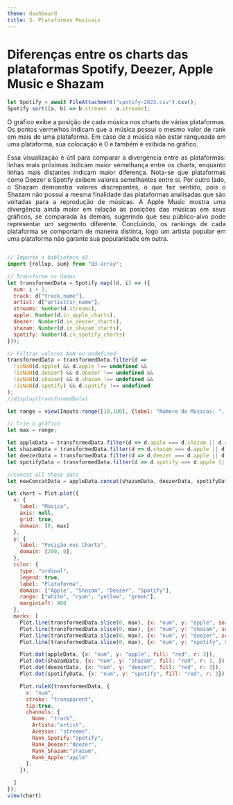```yaml
---
theme: dashboard
title: 3- Plataformas Musicais
---
```

# Diferenças entre os charts das plataformas Spotify, Deezer, Apple Music e Shazam

```js
let Spotify = await FileAttachment("spotify-2023.csv").csv();
Spotify.sort((a, b) => b.streams - a.streams);
```

<p style="text-align:justify;">
O gráfico exibe a posição de cada música nos charts de várias plataformas. Os pontos vermelhos indicam que a música possui o mesmo valor de rank em mais de uma plataforma. Em caso de a música não estar ranqueada em uma plataforma, sua colocação é 0 e também é exibida no gráfico.
</p>
<p style="text-align:justify;">
Essa visualização é útil para comparar a divergência entre as plataformas: linhas mais próximas indicam maior semelhança entre os charts, enquanto linhas mais distantes indicam maior diferença. Nota-se que plataformas como Deezer e Spotify exibem valores semelhantes entre si. Por outro lado, o Shazam demonstra valores discrepantes, o que faz sentido, pois o Shazam não possui a mesma finalidade das plataformas analisadas que são voltadas para a reprodução de músicas. A Apple Music mostra uma divergência ainda maior em relação às posições das músicas em seus gráficos, se comparada às demais, sugerindo que seu público-alvo pode representar um segmento diferente. Concluindo, os rankings de cada plataforma se comportam de maneira distinta, logo um artista popular em uma plataforma não garante sua popularidade em outra.
</p>


```js

// Importe a biblioteca d3
import {rollup, sum} from "d3-array";

// Transforme os dados
let transformedData = Spotify.map((d, i) => ({
  num: i + 1,
  track: d["track_name"],
  artist: d["artist(s)_name"],
  streams: Number(d.streams),
  apple: Number(d.in_apple_charts),
  deezer: Number(d.in_deezer_charts),
  shazam: Number(d.in_shazam_charts),
  spotify: Number(d.in_spotify_charts)
}));

// Filtrar valores NaN ou undefined
transformedData = transformedData.filter(d => 
  !isNaN(d.apple) && d.apple !== undefined &&
  !isNaN(d.deezer) && d.deezer !== undefined &&
  !isNaN(d.shazam) && d.shazam !== undefined &&
  !isNaN(d.spotify) && d.spotify !== undefined
);
//display(transformedData)
```

```js
let range = view(Inputs.range([10,100], {label: "Número de Músicas: ", step: 1, value: 40}));
```

```js
// Crie o gráfico
let max = range;

let appleData = transformedData.filter(d => d.apple === d.shazam || d.apple === d.deezer || d.apple === d.spotify).slice(0, max);
let shazamData = transformedData.filter(d => d.shazam === d.apple || d.shazam === d.deezer || d.shazam === d.spotify).slice(0, max);
let deezerData = transformedData.filter(d => d.deezer === d.apple || d.deezer === d.shazam || d.deezer === d.spotify).slice(0, max);
let spotifyData = transformedData.filter(d => d.spotify === d.apple || d.spotify === d.shazam || d.spotify === d.deezer).slice(0, max);

//concat all these data
let newConcatData = appleData.concat(shazamData, deezerData, spotifyData);

let chart = Plot.plot({
  x: {
    label: "Música",
    axis: null,
    grid: true,
    domain: [0, max]
  },
  y: {
    label: "Posição nos Charts",
    domain: [200, 0],
  },
  color: {
    type: "ordinal",
    legend: true,
    label: "Plataforma",
    domain: ["Apple", "Shazam", "Deezer", "Spotify"],
    range: ["white", "cyan", "yellow", "green"],
    marginLeft: 400
  },
  marks: [
    Plot.line(transformedData.slice(0, max), {x: "num", y: "apple", sort: "num", stroke: "white"}),
    Plot.line(transformedData.slice(0, max), {x: "num", y: "shazam", sort: "num", stroke: "cyan"}),
    Plot.line(transformedData.slice(0, max), {x: "num", y: "deezer", sort: "num", stroke: "yellow"}),
    Plot.line(transformedData.slice(0, max), {x: "num", y: "spotify", sort: "num", stroke: "green"}),

    Plot.dot(appleData, {x: "num", y: "apple", fill: "red", r: 3}),
    Plot.dot(shazamData, {x: "num", y: "shazam", fill: "red", r: 3, }),
    Plot.dot(deezerData, {x: "num", y: "deezer", fill: "red", r: 3}),
    Plot.dot(spotifyData, {x: "num", y: "spotify", fill: "red", r: 3}),

    Plot.ruleX(transformedData, {
      x: "num", 
      stroke: "transparent", 
      tip:true, 
      channels: {
        Nome: "track", 
        Artista:"artist", 
        Acessos: "streams", 
        Rank_Spotify:"spotify",
        Rank_Deezer:"deezer",
        Rank_Shazam:"shazam",
        Rank_Apple:"apple"
      },
    }),

  ]
});
view(chart)
```